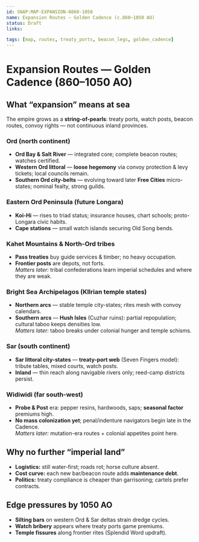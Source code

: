 ```yaml
---
id: SNAP:MAP-EXPANSION-0860-1050
name: Expansion Routes — Golden Cadence (c.860–1050 AO)
status: Draft
links:

tags: [map, routes, treaty_ports, beacon_legs, golden_cadence]
---
```


# Expansion Routes — Golden Cadence (860–1050 AO)

## What “expansion” means at sea
The empire grows as a **string-of-pearls**: treaty ports, watch posts, beacon routes, convoy rights — not continuous inland provinces.

### Ord (north continent)
- **Ord Bay & Salt River** — integrated core; complete beacon routes; watches certified.  
- **Western Ord littoral** — **loose hegemony** via convoy protection & levy tickets; local councils remain.  
- **Southern Ord city-belts** — evolving toward later **Free Cities** micro-states; nominal fealty, strong guilds.

### Eastern Ord Peninsula (future Longara)
- **Koi-Hi** — rises to triad status; insurance houses, chart schools; proto-Longara civic habits.  
- **Cape stations** — small watch islands securing Old Song bends.

### Kahet Mountains & North-Ord tribes
- **Pass treaties** buy guide services & timber; no heavy occupation.  
- **Frontier posts** are depots, not forts.  
  *Matters later:* tribal confederations learn imperial schedules and where they are weak.

### Bright Sea Archipelagos (Kllrian temple states)
- **Northern arcs** — stable temple city-states; rites mesh with convoy calendars.  
- **Southern arcs** — **Hush Isles** (Cuzhar ruins): partial repopulation; cultural taboo keeps densities low.  
  *Matters later:* taboo breaks under colonial hunger and temple schisms.

### Sar (south continent)
- **Sar littoral city-states** — **treaty-port web** (Seven Fingers model): tribute tables, mixed courts, watch posts.  
- **Inland** — thin reach along navigable rivers only; reed-camp districts persist.

### Widiwidi (far south-west)
- **Probe & Post** era: pepper resins, hardwoods, saps; **seasonal factor** premiums high.  
- **No mass colonization yet**; penal/indenture navigators begin late in the Cadence.  
  *Matters later:* mutation-era routes + colonial appetites point here.

## Why no further “imperial land”
- **Logistics:** still water-first; roads rot; horse culture absent.  
- **Cost curve:** each new bar/beacon route adds **maintenance debt**.  
- **Politics:** treaty compliance is cheaper than garrisoning; cartels prefer contracts.

## Edge pressures by 1050 AO
- **Silting bars** on western Ord & Sar deltas strain dredge cycles.  
- **Watch bribery** appears where treaty ports game premiums.  
- **Temple fissures** along frontier rites (Splendid Word updraft).

